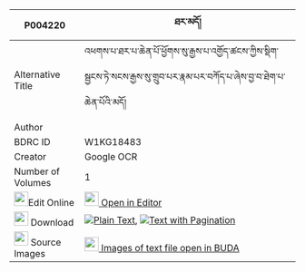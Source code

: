 |P004220|ཐར་མདོ། 
| --- | --- 
|Alternative Title |འཕགས་པ་ཐར་པ་ཆེན་པོ་ཕྱོགས་སུ་རྒྱས་པ་འགྱོད་ཚངས་ཀྱིས་སྡིག་སྦྱངས་ཏེ་སངས་རྒྱས་སུ་གྲུབ་པར་རྣམ་པར་བཀོད་པ་ཞེས་བྱ་བ་ཐེག་པ་ཆེན་པོའི་མདོ།
|Author | 
|BDRC ID | W1KG18483
|Creator | Google OCR
|Number of Volumes| 1
|<img width="25" src="https://img.icons8.com/color/25/000000/edit-property.png">Edit Online| [<img width="25" src="https://avatars.githubusercontent.com/u/45091458?s=200&v=4"> Open in Editor](http://editor.openpecha.org/P004220)
|<img width="25" src="https://img.icons8.com/fluent/48/000000/download-2.png"/>  Download | [![](https://img.icons8.com/color/20/000000/txt.png)Plain Text](https://github.com/Openpecha/P004220/releases/download/v1/tardo_plain_P004220.zip), [![](https://img.icons8.com/color/20/000000/txt.png)Text with Pagination](https://github.com/Openpecha/P004220/releases/download/v1/tardo_pages_P004220.zip)
|<img width="25" src="https://img.icons8.com/plasticine/100/000000/pictures-folder.png"/>  Source Images | [<img width="25" src="https://library.bdrc.io/icons/BUDA-small.svg"> Images of text file open in BUDA](https://library.bdrc.io/show/bdr:W1KG18483)